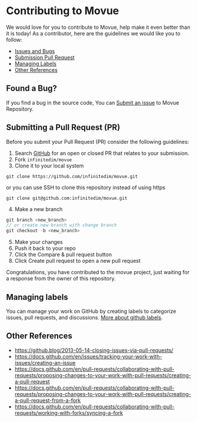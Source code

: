 # Contributing to Movue

We would love for you to contribute to Movue, help make it even better than it is today!
As a contributor, here are the guidelines we would like you to follow:

- [Issues and Bugs](#issue)
- [Submission Pull Request](#submit-pr)
- [Managing Labels](#managing-labels)
- [Other References](#other-references)

## <a name="issue"></a> Found a Bug?

If you find a bug in the source code, You can <a href="https://github.com/infinitedim/movue/issues">Submit an issue</a> to Movue Repository.

## <a name="submit-pr"></a> Submitting a Pull Request (PR)

Before you submit your Pull Request (PR) consider the following guidelines:

1. Search [GitHub](https://github.com/infinitedim/movue/pulls) for an open or closed PR that relates to your submission.
2. Fork `infinitedim/movue`
3. Clone it to your local system

```shell
git clone https://github.com/infinitedim/movue.git
```

or you can use SSH to clone this repository instead of using https

```shell
git clone git@github.com:infinitedim/movue.git
```

4. Make a new branch

```js
git branch <new_branch>
// or create new branch with change branch
git checkout -b <new_branch>
```

5. Make your changes
6. Push it back to your repo
7. Click the Compare & pull request button
8. Click Create pull request to open a new pull request

Congratulations, you have contributed to the movue project, just waiting for a response from the owner of this repository.

## <a name="managing-labels"></a> Managing labels

You can manage your work on GitHub by creating labels to categorize issues, pull requests, and discussions. [More about github labels](https://docs.github.com/en/issues/using-labels-and-milestones-to-track-work/managing-labels).

## <a name="other-references"></a> Other References

- https://github.blog/2013-05-14-closing-issues-via-pull-requests/
- https://docs.github.com/en/issues/tracking-your-work-with-issues/creating-an-issue
- https://docs.github.com/en/pull-requests/collaborating-with-pull-requests/proposing-changes-to-your-work-with-pull-requests/creating-a-pull-request
- https://docs.github.com/en/pull-requests/collaborating-with-pull-requests/proposing-changes-to-your-work-with-pull-requests/creating-a-pull-request-from-a-fork
- https://docs.github.com/en/pull-requests/collaborating-with-pull-requests/working-with-forks/syncing-a-fork
